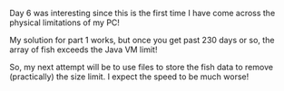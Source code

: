 Day 6 was interesting since this is the first time I have come across the physical limitations of my PC!

My solution for part 1 works, but once you get past 230 days or so, the array of fish exceeds the Java VM limit!

So, my next attempt will be to use files to store the fish data to remove (practically) the size limit.  I expect the speed to be much worse!
